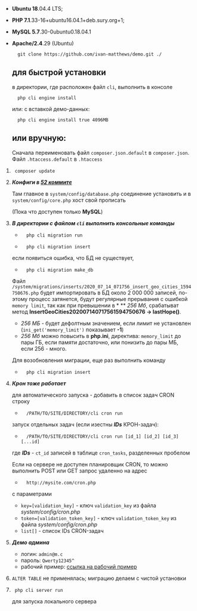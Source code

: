 * **Ubuntu 18**.04.4 LTS;
* **PHP 7.1**.33-16+ubuntu16.04.1+deb.sury.org+1;
* **MySQL 5.7**.30-0ubuntu0.18.04.1
* **Apache/2.4**.29 (Ubuntu)

		git clone https://github.com/ivan-matthews/demo.git ./

	для быстрой установки
	---
	
	в директории, где расположен файл ``cli``, выполнить в консоле
	
		php cli engine install
		
	или: с вставкой демо-данных:
		
		php cli engine install true 4096MB
	или вручную:	
	---

	Сначала переименовать файл ``composer.json.default`` в ``composer.json``.
	Файл ``.htaccess.default`` в ``.htaccess``
    
1.		composer update


2. ***Конфиги в [52 коммите](https://github.com/ivan-matthews/demo/commit/0716284f4e99368fa18d2e9f8760b054114aaae6 "0716284f4e99368fa18d2e9f8760b054114aaae6")***

	Там главное в ``system/config/database.php`` соединение установить
	и в ``system/config/core.php`` хост свой прописать

	(Пока что доступен только **MySQL**)

3. ***В директории с файлом `cli` выполнить консольные команды*** 

	*		php cli migration run
	*		php cli migration insert

	если появиться ошибка, что БД не существует,

	* 		php cli migration make_db

	Файл ``/system/migrations/inserts/2020_07_14_071756_insert_geo_cities_1594750676.php``
	будет импортировать в БД около 2 000 000 записей, по-этому процесс затянется,
	будут регулярные прерывания с ошибкой `memory limit`, так как при превышении 
	в * ** *256 Мб*, срабатыват метод **InsertGeoCities202007140717561594750676 -> lastHope()**.
	
	* *256 МБ* - будет дефолтным значением, если лимит не установлен (`ini_get('memory_limit')` показывает **-1**)
	* *256 Мб* можно повысить в **php.ini**, директива: `memory_limit` до пары ГБ, если памяти достаточно, или понизить до пары МБ, если 256 - много.

	Для возобновления миграции, еще раз выполнить команду
	*		php cli migration insert

4. ***Крон тоже работает***

	для автоматического запуска - добавить в список задач CRON строку

	* 		/PATH/TO/SITE/DIRECTORY/cli cron run

	запуск отдельных задач (если изестны ***IDs*** КРОН-задач): 
	* 		/PATH/TO/SITE/DIRECTORY/cli cron run [id_1] [id_2] [id_3] [...id]
	где ***IDs*** - `ct_id` записей в таблице `cron_tasks`, разделенных пробелом

	Если на сервере не доступен планировщик CRON, то можно выполнить POST или GET запрос
	удаленно на адрес
	*		http://mysite.com/cron.php
	с параметрами 
	* `key=[validation_key]` - ключ `validation_key` из файла *system/config/cron.php*
	* `token=[validation_token_key]` -  ключ `validation_token_key` из файла *system/config/cron.php*
	* `list[]` - список IDs CRON-задач

5. ***Демо админа***

	* логин: `admin@m.c`
	* пароль: `Qwerty12345^`
	* рабочий пример: [ссылка на рабочий пример](https://i-matthews.000webhostapp.com)
	
6. ```ALTER TABLE``` не применялась; миграцию делаем с чистой установки

7.	
		php cli server run
		
	для запуска локального сервера
